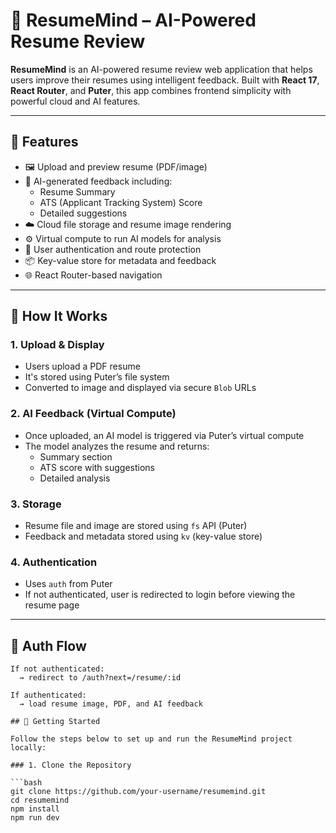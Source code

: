 # 🧠 ResumeMind – AI-Powered Resume Review

**ResumeMind** is an AI-powered resume review web application that helps users improve their resumes using intelligent feedback. Built with **React 17**, **React Router**, and **Puter**, this app combines frontend simplicity with powerful cloud and AI features.

---

## 🚀 Features

- 🖼 Upload and preview resume (PDF/image)
- 🧠 AI-generated feedback including:
  - Resume Summary
  - ATS (Applicant Tracking System) Score
  - Detailed suggestions
- ☁️ Cloud file storage and resume image rendering
- ⚙️ Virtual compute to run AI models for analysis
- 🔐 User authentication and route protection
- 📦 Key-value store for metadata and feedback
- 🌐 React Router-based navigation

---

## 🧠 How It Works

### 1. Upload & Display
- Users upload a PDF resume
- It's stored using Puter’s file system
- Converted to image and displayed via secure `Blob` URLs

### 2. AI Feedback (Virtual Compute)
- Once uploaded, an AI model is triggered via Puter’s virtual compute
- The model analyzes the resume and returns:
  - Summary section
  - ATS score with suggestions
  - Detailed analysis

### 3. Storage
- Resume file and image are stored using `fs` API (Puter)
- Feedback and metadata stored using `kv` (key-value store)

### 4. Authentication
- Uses `auth` from Puter
- If not authenticated, user is redirected to login before viewing the resume page

---

## 🔐 Auth Flow

```text
If not authenticated:
  → redirect to /auth?next=/resume/:id

If authenticated:
  → load resume image, PDF, and AI feedback

## 🔧 Getting Started

Follow the steps below to set up and run the ResumeMind project locally:

### 1. Clone the Repository

```bash
git clone https://github.com/your-username/resumemind.git
cd resumemind
npm install
npm run dev
